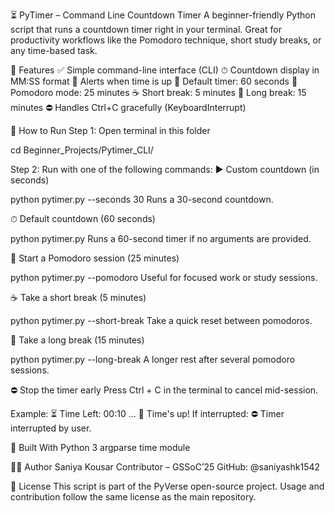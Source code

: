 ⏳ PyTimer – Command Line Countdown Timer
A beginner-friendly Python script that runs a countdown timer right in your terminal.
Great for productivity workflows like the Pomodoro technique, short study breaks, or any time-based task.

📌 Features
✅ Simple command-line interface (CLI)
⏱ Countdown display in MM:SS format
🔔 Alerts when time is up
🔁 Default timer: 60 seconds
🍅 Pomodoro mode: 25 minutes
☕ Short break: 5 minutes
🛌 Long break: 15 minutes
⛔ Handles Ctrl+C gracefully (KeyboardInterrupt)

🚀 How to Run
Step 1: Open terminal in this folder

cd Beginner_Projects/Pytimer_CLI/

Step 2: Run with one of the following commands:
▶️ Custom countdown (in seconds)

python pytimer.py --seconds 30
Runs a 30-second countdown.

⏱ Default countdown (60 seconds)

python pytimer.py
Runs a 60-second timer if no arguments are provided.

🍅 Start a Pomodoro session (25 minutes)

python pytimer.py --pomodoro
Useful for focused work or study sessions.

☕ Take a short break (5 minutes)

python pytimer.py --short-break
Take a quick reset between pomodoros.

🛌 Take a long break (15 minutes)

python pytimer.py --long-break
A longer rest after several pomodoro sessions.

⛔ Stop the timer early
Press Ctrl + C in the terminal to cancel mid-session.

Example:
⏳ Time Left: 00:10
...
🚨 Time's up!
If interrupted:
⛔ Timer interrupted by user.

🧰 Built With
Python 3
argparse
time module

🙋‍♀ Author
Saniya Kousar
Contributor – GSSoC’25
GitHub: @saniyashk1542

📄 License
This script is part of the PyVerse open-source project.
Usage and contribution follow the same license as the main repository.
